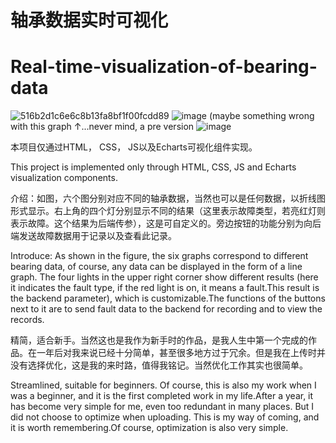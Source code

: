 # 轴承数据实时可视化
# Real-time-visualization-of-bearing-data

![516b2d1c6e6c8b13fa8bf1f00fcdd89](https://github.com/user-attachments/assets/eb71ecde-df11-41d7-9e40-374c7125ce88)
![image](https://github.com/user-attachments/assets/54e58e77-3189-4939-a53d-07676380e9d5)
(maybe something wrong with this graph ↑...never mind, a pre version
![image](https://github.com/user-attachments/assets/8888e72f-7a7e-4d2d-8ddb-0602c7e50f1e)

本项目仅通过HTML， CSS， JS以及Echarts可视化组件实现。
 
This project is implemented only through HTML, CSS, JS and Echarts visualization components.



介绍：如图，六个图分别对应不同的轴承数据，当然也可以是任何数据，以折线图形式显示。右上角的四个灯分别显示不同的结果（这里表示故障类型，若亮红灯则表示故障。这个结果为后端传参），这是可自定义的。旁边按钮的功能分别为向后端发送故障数据用于记录以及查看此记录。

Introduce: As shown in the figure, the six graphs correspond to different bearing data, of course, any data can be displayed in the form of a line graph. The four lights in the upper right corner show different results (here it indicates the fault type, if the red light is on, it means a fault.This result is the backend parameter), which is customizable.The functions of the buttons next to it are to send fault data to the backend for recording and to view the records.




精简，适合新手。当然这也是我作为新手时的作品，是我人生中第一个完成的作品。在一年后对我来说已经十分简单，甚至很多地方过于冗余。但是我在上传时并没有选择优化，这是我的来时路，值得我铭记。当然优化工作其实也很简单。

Streamlined, suitable for beginners. Of course, this is also my work when I was a beginner, and it is the first completed work in my life.After a year, it has become very simple for me, even too redundant in many places. But I did not choose to optimize when uploading. This is my way of coming, and it is worth remembering.Of course, optimization is also very simple.

